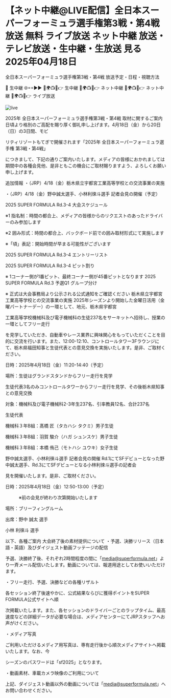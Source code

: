 # 【ネット中継@LIVE配信】全⽇本スーパーフォーミュラ選⼿権第3戦・第4戦 放送 無料 ライブ放送 ネット中継 放送・テレビ放送・生中継・生放送 見る 2025年04月18日

全⽇本スーパーフォーミュラ選⼿権第3戦・第4戦 放送予定・日程・視聴方法

🔴 生中継 🌐==►►
🔴🌍📺📱👉 生中継
🔴🌍📺📱👉 ネット中継
🔴🌍📺📱👉 ネット中継
🔴🌍📺📱👉 ライブ放送

![live](https://camo.githubusercontent.com/8a4f000d20f83aca3bf7ec5f350d767afa0574a8a352519fd8cfa583a6f93a33/68747470733a2f2f692e696d6775722e636f6d2f644a486b345a712e676966)

2025年 全⽇本スーパーフォーミュラ選⼿権第3戦・第4戦 取材に関するご案内
⽇頃より格別のご⾼配を賜り厚く御礼申し上げます。4⽉18⽇（⾦）から20⽇（⽇）の3⽇間、モビ

リティリゾートもてぎで開催されます「2025年 全⽇本スーパーフォーミュラ選⼿権 第3戦・第4戦」

につきまして、下記の通りご案内いたします。メディアの皆様におかれましては期間中の各種会⾒他、是⾮ともこの機会にご取材賜りますよう、よろしくお願い申し上げます。

追加情報
・（JRP）4/18（⾦）栃⽊県⽴宇都宮⼯業⾼等学校との交流事業の実施

・（JRP）4/18（⾦）野中誠太選⼿、⼩林利徠⽃選⼿ 記者会⾒の開催（予定）

2025 SUPER FORMULA Rd.3-4 ⼤会スケジュール

※1 指名制：時間の都合上、メディアの皆様からのリクエストのあったドライバーのみ参加します

※2 囲み形式：時間の都合上、バックボード前での囲み取材形式にて実施します

※「頃」表記：開始時間が早まる可能性がございます

2025 SUPER FORMULA Rd.3-4 エントリーリスト

2025 SUPER FORMULA Rd.3-4 ピット割り

※ 1コーナー側が1番ピット、最終コーナー側が45番ピットとなります
2025 SUPER FORMULA Rd.3 予選Q1 グループ分け

※ 正式は⼤会事務局より公⽰される公式通知をご確認ください
栃⽊県⽴宇都宮⼯業⾼等学校との交流事業の実施
2025年シーズンより開始した⾦曜⽇活⽤（⾦曜パートナーデー）の⼀環として、地元、栃⽊県宇都宮

⼯業⾼等学校機械科及び電⼦機械科の⽣徒237名をサーキットへ招待し、授業の⼀環としてフリー⾛⾏

を⾒学していただき、⾃動⾞やレース業界に興味関⼼をもっていただくことを⽬的に交流を⾏います。また、12:00-12:10、コントロールタワー3Fラウンジにて、栃⽊県福⽥知事と⽣徒代表との意⾒交換を実施いたします。是⾮、ご取材ください。

⽇時：2025年4⽉18⽇（⾦）11:20-14:40（予定）

場所：⽣徒はグランドスタンドからフリー⾛⾏を⾒学

⽣徒代表3名のみコントロールタワーからフリー⾛⾏を⾒学、その後栃⽊県知事との意⾒交換

対象：機械科及び電⼦機械科2-3年⽣237名、引率教員12名、合計237名

⽣徒代表

機械科３年B組：髙橋 匠（タカハシ タクミ）男⼦⽣徒

機械科３年B組：⽻賀 駿介（ハガ シュンスケ）男⼦⽣徒

機械科３年B組：本橋 侑⼰（モトハシ ユウキ）⼥⼦⽣徒

野中誠太選⼿、⼩林利徠⽃選⼿ 記者会⾒の開催
Rd.1にてSFデビューとなった野中誠太選⼿、Rd.3にてSFデビューとなる⼩林利徠⽃選⼿の記者会

⾒を開催いたします。是⾮、ご取材ください。

⽇時：2025年4⽉18⽇（⾦）12:50-13:00（予定）

　　　※前の会⾒が終わり次第開始いたします

場所：ブリーフィングルーム

出席：野中 誠太 選⼿

⼩林 利徠⽃ 選⼿

以下、各種ご案内
⼤会終了後の素材提供について
・予選、決勝リリース（⽇本語・英語）及びダイジェスト動画フッテージの配信

予選、決勝終了後、それぞれ2時間程度の間に「media@superformula.net」より⼀⻫メール配信いたします。動画については、報道⽤途としてお使いいただけます。

・フリー⾛⾏、予選、決勝などの各種リザルト

各セッション終了後速やかに、公式結果ならびに獲得ポイントをSUPER FORMULA公式サイトへ順

次掲載いたします。また、各セッションのドライバーごとのラップタイム、最⾼速度などの詳細データが必要な場合は、メディアセンターにてJRPスタッフへお声がけください。

・メディア写真

ご利⽤いただけるメディア⽤写真は、専有⾛⾏後から順次メディアサイトへ掲載いたします。なお、今

シーズンのパスワードは「sf2025」となります。

・動画素材、⾞載カメラ映像のご利⽤について

上記、ダイジェスト動画以外の動画については「media@superformula.net」へお問い合わせください。